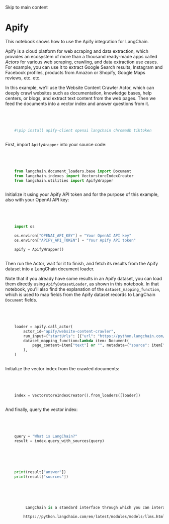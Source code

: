 

Skip to main content

# Apify

This notebook shows how to use the Apify integration for LangChain.

Apify is a cloud platform for web scraping and data extraction, which provides an ecosystem of more than a thousand ready-made apps called _Actors_ for various web scraping, crawling, and data
extraction use cases. For example, you can use it to extract Google Search results, Instagram and Facebook profiles, products from Amazon or Shopify, Google Maps reviews, etc. etc.

In this example, we'll use the Website Content Crawler Actor, which can deeply crawl websites such as documentation, knowledge bases, help centers, or blogs, and extract text content from the web
pages. Then we feed the documents into a vector index and answer questions from it.

```python




    #!pip install apify-client openai langchain chromadb tiktoken



```


First, import `ApifyWrapper` into your source code:

```python




    from langchain.document_loaders.base import Document
    from langchain.indexes import VectorstoreIndexCreator
    from langchain.utilities import ApifyWrapper



```


Initialize it using your Apify API token and for the purpose of this example, also with your OpenAI API key:

```python




    import os

    os.environ["OPENAI_API_KEY"] = "Your OpenAI API key"
    os.environ["APIFY_API_TOKEN"] = "Your Apify API token"

    apify = ApifyWrapper()



```


Then run the Actor, wait for it to finish, and fetch its results from the Apify dataset into a LangChain document loader.

Note that if you already have some results in an Apify dataset, you can load them directly using `ApifyDatasetLoader`, as shown in this notebook. In that notebook, you'll also find the explanation of
the `dataset_mapping_function`, which is used to map fields from the Apify dataset records to LangChain `Document` fields.

```python




    loader = apify.call_actor(
        actor_id="apify/website-content-crawler",
        run_input={"startUrls": [{"url": "https://python.langchain.com/en/latest/"}]},
        dataset_mapping_function=lambda item: Document(
            page_content=item["text"] or "", metadata={"source": item["url"]}
        ),
    )



```


Initialize the vector index from the crawled documents:

```python




    index = VectorstoreIndexCreator().from_loaders([loader])



```


And finally, query the vector index:

```python




    query = "What is LangChain?"
    result = index.query_with_sources(query)



```


```python




    print(result["answer"])
    print(result["sources"])



```


```python




         LangChain is a standard interface through which you can interact with a variety of large language models (LLMs). It provides modules that can be used to build language model applications, and it also provides chains and agents with memory capabilities.

        https://python.langchain.com/en/latest/modules/models/llms.html, https://python.langchain.com/en/latest/getting_started/getting_started.html



```
